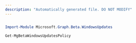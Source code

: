 ```yaml
---
description: "Automatically generated file. DO NOT MODIFY"
---
```


```powershell

Import-Module Microsoft.Graph.Beta.WindowsUpdates

Get-MgBetaWindowsUpdatesPolicy

```